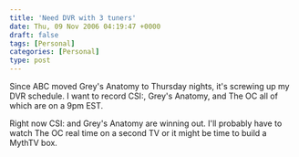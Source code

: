 ```yaml
---
title: 'Need DVR with 3 tuners'
date: Thu, 09 Nov 2006 04:19:47 +0000
draft: false
tags: [Personal]
categories: [Personal]
type: post
---
```


Since ABC moved Grey's Anatomy to Thursday nights, it's screwing up my DVR schedule. I want to record CSI:, Grey's Anatomy, and The OC all of which are on a 9pm EST.

Right now CSI: and Grey's Anatomy are winning out. I'll probably have to watch The OC real time on a second TV or it might be time to build a MythTV box.
